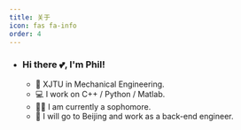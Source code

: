 ```yaml
---
title: 关于
icon: fas fa-info
order: 4
---
```

- ### Hi there 💕, I'm Phil!

  - 🏫  XJTU in Mechanical Engineering.
  - 💻  I work on C++ / Python / Matlab.
  - 👨‍💻  I am currently a sophomore.
  - 💟  I will go to Beijing and work as a back-end engineer.


